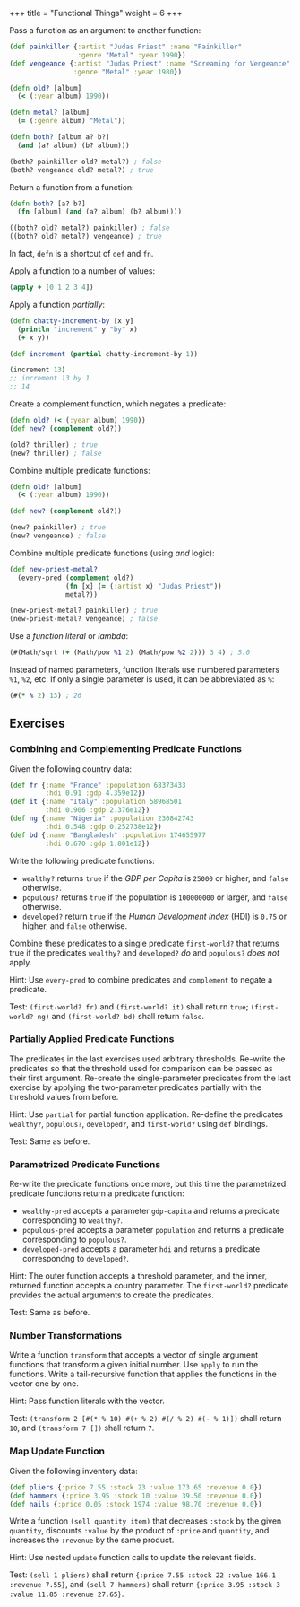 +++
title = "Functional Things"
weight = 6
+++

Pass a function as an argument to another function:

```clojure
(def painkiller {:artist "Judas Priest" :name "Painkiller"
                 :genre "Metal" :year 1990})
(def vengeance {:artist "Judas Priest" :name "Screaming for Vengeance"
                :genre "Metal" :year 1980})

(defn old? [album]
  (< (:year album) 1990))

(defn metal? [album]
  (= (:genre album) "Metal"))

(defn both? [album a? b?]
  (and (a? album) (b? album)))

(both? painkiller old? metal?) ; false
(both? vengeance old? metal?) ; true
```

Return a function from a function:

```clojure
(defn both? [a? b?]
  (fn [album] (and (a? album) (b? album))))

((both? old? metal?) painkiller) ; false
((both? old? metal?) vengeance) ; true
```

In fact, `defn` is a shortcut of `def` and `fn`.

Apply a function to a number of values:

```clojure
(apply + [0 1 2 3 4])
```

Apply a function _partially_:

```clojure
(defn chatty-increment-by [x y]
  (println "increment" y "by" x)
  (+ x y))

(def increment (partial chatty-increment-by 1))

(increment 13)
;; increment 13 by 1
;; 14
```

Create a complement function, which negates a predicate:

```clojure
(defn old? (< (:year album) 1990))
(def new? (complement old?))

(old? thriller) ; true
(new? thriller) ; false
```

Combine multiple predicate functions:

```clojure
(defn old? [album]
  (< (:year album) 1990))

(def new? (complement old?))

(new? painkiller) ; true
(new? vengeance) ; false
```

Combine multiple predicate functions (using _and_ logic):

```clojure
(def new-priest-metal?
  (every-pred (complement old?)
              (fn [x] (= (:artist x) "Judas Priest"))
              metal?))

(new-priest-metal? painkiller) ; true
(new-priest-metal? vengeance) ; false
```

Use a _function literal_ or _lambda_:

```clojure
(#(Math/sqrt (+ (Math/pow %1 2) (Math/pow %2 2))) 3 4) ; 5.0
```

Instead of named parameters, function literals use numbered parameters `%1`,
`%2`, etc. If only a single parameter is used, it can be abbreviated as `%`:

```clojure
(#(* % 2) 13) ; 26
```

## Exercises

### Combining and Complementing Predicate Functions

Given the following country data:

```clojure
(def fr {:name "France" :population 68373433
         :hdi 0.91 :gdp 4.359e12})
(def it {:name "Italy" :population 58968501
         :hdi 0.906 :gdp 2.376e12})
(def ng {:name "Nigeria" :population 230842743
         :hdi 0.548 :gdp 0.252738e12})
(def bd {:name "Bangladesh" :population 174655977
         :hdi 0.670 :gdp 1.801e12})
```

Write the following predicate functions:

- `wealthy?` returns `true` if the _GDP per Capita_ is `25000` or higher, and
  `false` otherwise.
- `populous?` returns `true` if the population is `100000000` or larger, and
  `false` otherwise.
- `developed?` return `true` if the _Human Development Index_ (HDI) is `0.75` or
  higher, and `false` otherwise.

Combine these predicates to a single predicate `first-world?` that returns true
if the predicates `wealthy?` and `developed?` _do_ and `populous?` _does not_
apply.

Hint: Use `every-pred` to combine predicates and `complement` to negate a
predicate.

Test: `(first-world? fr)` and `(first-world? it)` shall return `true`;
`(first-world? ng)` and `(first-world? bd)` shall return `false`.

### Partially Applied Predicate Functions

The predicates in the last exercises used arbitrary thresholds. Re-write the
predicates so that the threshold used for comparison can be passed as their
first argument. Re-create the single-parameter predicates from the last exercise
by applying the two-parameter predicates partially with the threshold values
from before.

Hint: Use `partial` for partial function application. Re-define the predicates
`wealthy?`, `populous?`, `developed?`, and `first-world?` using `def` bindings.

Test: Same as before.

### Parametrized Predicate Functions

Re-write the predicate functions once more, but this time the parametrized
predicate functions return a predicate function:

- `wealthy-pred` accepts a parameter `gdp-capita` and returns a predicate
  corresponding to `wealthy?`.
- `populous-pred` accepts a parameter `population` and returns a predicate
  corresponding to `populous?`.
- `developed-pred` accepts a parameter `hdi` and returns a predicate
  correspondng to `developed?`.

Hint: The outer function accepts a threshold parameter, and the inner, returned
function accepts a country parameter. The `first-world?` predicate provides the
actual arguments to create the predicates.

Test: Same as before.

### Number Transformations

Write a function `transform` that accepts a vector of single argument functions
that transform a given initial number. Use `apply` to run the functions. Write a
tail-recursive function that applies the functions in the vector one by one.

Hint: Pass function literals with the vector.

Test: `(transform 2 [#(* % 10) #(+ % 2) #(/ % 2) #(- % 1)])` shall return `10`,
and `(transform 7 [])` shall return `7`.

### Map Update Function

Given the following inventory data:

```clojure
(def pliers {:price 7.55 :stock 23 :value 173.65 :revenue 0.0})
(def hammers {:price 3.95 :stock 10 :value 39.50 :revenue 0.0})
(def nails {:price 0.05 :stock 1974 :value 98.70 :revenue 0.0})
```

Write a function `(sell quantity item)` that decreases `:stock` by the given
`quantity`, discounts `:value` by the product of `:price` and `quantity`, and
increases the `:revenue` by the same product.

Hint: Use nested `update` function calls to update the relevant fields.

Test: `(sell 1 pliers)` shall return `{:price 7.55 :stock 22 :value 166.1
:revenue 7.55}`, and `(sell 7 hammers)` shall return `{:price 3.95 :stock 3 
:value 11.85 :revenue 27.65}`.
